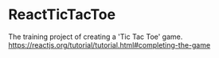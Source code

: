 # ReactTicTacToe
The training project of creating a 'Tic Tac Toe' game.  
https://reactjs.org/tutorial/tutorial.html#completing-the-game